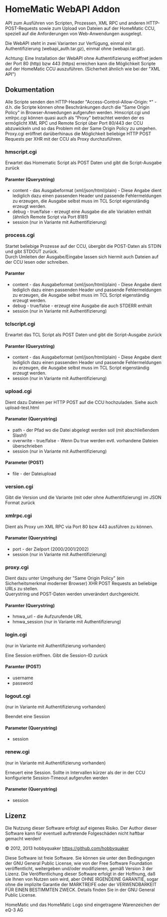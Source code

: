 # HomeMatic WebAPI Addon

API zum Ausführen von Scripten, Prozessen, XML RPC und anderen HTTP-POST-Requests sowie zum Upload von Dateien auf der HomeMatic CCU, speziell auf die Anforderungen von Web-Anwendungen ausgelegt.

Die WebAPI steht in zwei Varianten zur Verfügung, einmal mit Authentifizierung (webapi_auth.tar.gz), einmal ohne (webapi.tar.gz).

Achtung: Eine Installation der WebAPI ohne Authentifizierung eröffnet jedem der Port 80 (http) bzw 443 (https) erreichen kann die Möglichkeit Scripte auf der HomeMatic CCU auszuführen. (Sicherheit ähnlich wie bei der "XML API")


## Dokumentation
Alle Scripte senden den HTTP-Header "Access-Control-Allow-Origin: *" - d.h. die Scripte können ohne Beschränkungen durch die "Same Origin Policy" in Browser-Anwedungen aufgerufen werden.
Hmscript.cgi und xmlrpc.cgi können quasi auch als "Proxy" betrachtet werden der es ermöglicht XML RPC und Remote Script über Port 80/443 der CCU abzuwickeln und so das Problem mit der Same Origin Policy zu umgehen. Proxy.cgi eröffnet darüberhinaus die Möglichkeit beliebige HTTP POST Requests per XHR mit der CCU als Proxy durchzuführen.


### hmscript.cgi
Erwartet das Homematic Script als POST Daten und gibt die Script-Ausgabe zurück

#### Paramter (Querystring)
* content - das Ausgabeformat (xml/json/html/plain) - Diese Angabe dient lediglich dazu einen passenden Header und passende Fehlermeldungen zu erzeugen, die Ausgabe selbst muss im TCL Script eigenständig erzeugt werden.
* debug - true/false - erzeugt eine Ausgabe die alle Variablen enthält (ähnlich Remote Script via Port 8181)
* session (nur in Variante mit Authentifizierung)


### process.cgi
Startet beliebige Prozesse auf der CCU, übergibt die POST-Daten als STDIN und gibt STDOUT zurück.  
Durch Umleiten der Ausgabe/Eingabe lassen sich hiermit auch Dateien auf der CCU lesen oder schreiben.

#### Paramter
* content - das Ausgabeformat (xml/json/html/plain) - Diese Angabe dient lediglich dazu einen passenden Header und passende Fehlermeldungen zu erzeugen, die Ausgabe selbst muss im TCL Script eigenständig erzeugt werden.
* debug - true/false - erzeugt eine Ausgabe die auch STDERR enthält
* session (nur in Variante mit Authentifizierung)


### tclscript.cgi
Erwartet das TCL Script als POST Daten und gibt die Script-Ausgabe zurück

#### Paramter (Querystring)
* content - das Ausgabeformat (xml/json/html/plain) - Diese Angabe dient lediglich dazu einen passenden Header und passende Fehlermeldungen zu erzeugen, die Ausgabe selbst muss im TCL Script eigenständig erzeugt werden.
* session (nur in Variante mit Authentifizierung)

### upload.cgi
Dient dazu Dateien per HTTP POST auf die CCU hochzuladen. 
Siehe auch upload-test.html

#### Paramater (Querystring)
* path - der Pfad wo die Datei abgelegt werden soll (mit abschließendem Slash!)
* overwrite - true/false - Wenn Du true werden evtl. vorhandene Dateien überschrieben
* session (nur in Variante mit Authentifizierung)

#### Parameter (POST)
* file - der Dateiupload 


### version.cgi
Gibt die Version und die Variante (mit oder ohne Authentifizierung) im JSON Format zurück

### xmlrpc.cgi
Dient als Proxy um XML RPC via Port 80 bzw 443 ausführen zu können. 
#### Paramater (Querystring)
* port - der Zielport (2000/2001/2002)
* session (nur in Variante mit Authentifizierung)


### proxy.cgi
Dient dazu unter Umgehung der "Same Origin Policy" (ein Sicherheitsmerkmal moderner Browser) XHR POST Requests an beliebige URLs zu stellen.  
Querystring und POST-Daten werden unverändert durchgereicht.

#### Paramter (Querystring)
* hmwa_url - die Aufzurufende URL
* hmwa_session (nur in Variante mit Authentifizierung)

### login.cgi
(nur in Variante mit Authentifizierung vorhanden)

Eine Session eröffnen. Gibt die Session-ID zurück

#### Paramter (POST)
* username 
* password

### logout.cgi
(nur in Variante mit Authentifizierung vorhanden)

Beendet eine Session

#### Parameter (Querystring)
* session

### renew.cgi
(nur in Variante mit Authentifizierung vorhanden)

Erneuert eine Session. Sollte in Intervallen kürzer als der in der CCU konfigurierte Session-Timeout aufgerufen werden
#### Parameter (Querystring)
* session


## Lizenz

Die Nutzung dieser Software erfolgt auf eigenes Risiko. Der Author dieser Software kann für eventuell auftretende Folgeschäden nicht haftbar gemacht werden!

© 2012, 2013 hobbyquaker https://github.com/hobbyquaker

Diese Software ist freie Software. Sie können sie unter den Bedingungen der GNU General Public License, wie von der Free Software Foundation veröffentlicht, weitergeben und/oder modifizieren, gemäß Version 3 der Lizenz. Die Veröffentlichung dieser Software erfolgt in der Hoffnung, daß sie Ihnen von Nutzen sein wird, aber OHNE IRGENDEINE GARANTIE, sogar ohne die implizite Garantie der MARKTREIFE oder der VERWENDBARKEIT FÜR EINEN BESTIMMTEN ZWECK. Details finden Sie in der GNU General Public License.

HomeMatic und das HomeMatic Logo sind eingetragene Warenzeichen der eQ-3 AG




